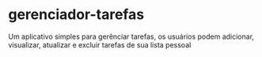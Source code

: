 # gerenciador-tarefas
Um aplicativo simples para gerênciar tarefas, os usuários podem adicionar, visualizar, atualizar e excluir tarefas de sua lista pessoal
